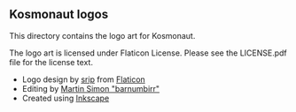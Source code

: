 ## Kosmonaut logos

This directory contains the logo art for Kosmonaut.

The logo art is licensed under Flaticon License. Please see the LICENSE.pdf file for the license text.

* Logo design by [srip](https://www.flaticon.com/authors/srip) from [Flaticon](https://www.flaticon.com)
* Editing by [Martin Simon "barnumbirr"](https://github.com/barnumbirr/)
* Created using [Inkscape](https://inkscape.org)
